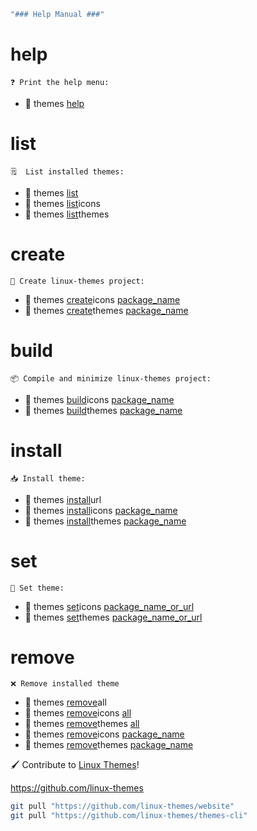 ```bash
"### Help Manual ###"

```

# help  
    ❓ Print the help menu:

- 🌟 themes [help]()

# list
    🗒️  List installed themes:

- 🌟 themes [list]()
- 🌟 themes [list]()icons
- 🌟 themes [list]()themes

# create
    🔨 Create linux-themes project:
 
- 🌟 themes [create]()icons [package_name]()
- 🌟 themes [create]()themes [package_name]()


# build
    📦 Compile and minimize linux-themes project:

- 🌟 themes [build]()icons [package_name]()
- 🌟 themes [build]()themes [package_name]()

# install
    📥 Install theme:

- 🌟 themes [install]()url 
- 🌟 themes [install]()icons [package_name]()
- 🌟 themes [install]()themes [package_name]()


# set
    📩 Set theme:

- 🌟 themes [set]()icons [package_name_or_url]()
- 🌟 themes [set]()themes [package_name_or_url]()


# remove
    ❌ Remove installed theme

- 🌟 themes [remove]()all
- 🌟 themes [remove]()icons [all]()
- 🌟 themes [remove]()themes [all]()
- 🌟 themes [remove]()icons [package_name]()
- 🌟 themes [remove]()themes [package_name]()

🖌️  Contribute to [Linux Themes]()!

https://github.com/linux-themes


```bash
git pull "https://github.com/linux-themes/website" 
git pull "https://github.com/linux-themes/themes-cli" 
```